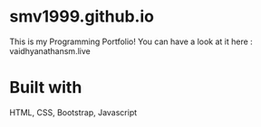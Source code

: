# smv1999.github.io
This is my Programming Portfolio!
You can have a look at it here : vaidhyanathansm.live

# Built with
HTML,
CSS, Bootstrap, 
Javascript


